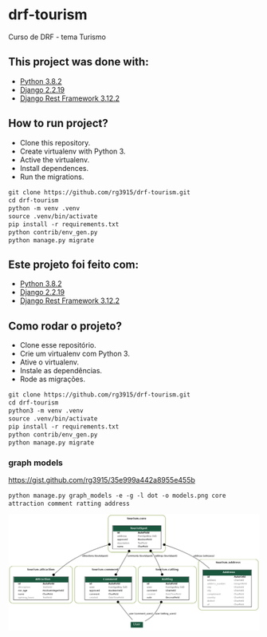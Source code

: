 # drf-tourism

Curso de DRF - tema Turismo


## This project was done with:

* [Python 3.8.2](https://www.python.org/)
* [Django 2.2.19](https://www.djangoproject.com/)
* [Django Rest Framework 3.12.2](https://www.django-rest-framework.org/)

## How to run project?

* Clone this repository.
* Create virtualenv with Python 3.
* Active the virtualenv.
* Install dependences.
* Run the migrations.


```
git clone https://github.com/rg3915/drf-tourism.git
cd drf-tourism
python -m venv .venv
source .venv/bin/activate
pip install -r requirements.txt
python contrib/env_gen.py
python manage.py migrate
```


## Este projeto foi feito com:

* [Python 3.8.2](https://www.python.org/)
* [Django 2.2.19](https://www.djangoproject.com/)
* [Django Rest Framework 3.12.2](https://www.django-rest-framework.org/)

## Como rodar o projeto?

* Clone esse repositório.
* Crie um virtualenv com Python 3.
* Ative o virtualenv.
* Instale as dependências.
* Rode as migrações.


```
git clone https://github.com/rg3915/drf-tourism.git
cd drf-tourism
python3 -m venv .venv
source .venv/bin/activate
pip install -r requirements.txt
python contrib/env_gen.py
python manage.py migrate
```

### graph models

https://gist.github.com/rg3915/35e999a442a8955e455b

```
python manage.py graph_models -e -g -l dot -o models.png core attraction comment ratting address
```

![models.png](models.png)